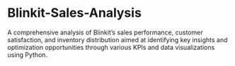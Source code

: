 # Blinkit-Sales-Analysis
A comprehensive analysis of Blinkit’s sales performance, customer satisfaction, and inventory distribution  aimed at identifying key insights and optimization opportunities through various KPIs and data visualizations using Python.
